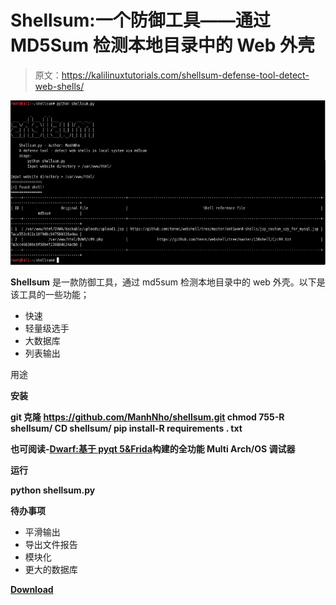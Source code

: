 # Shellsum:一个防御工具——通过 MD5Sum 检测本地目录中的 Web 外壳

> 原文：<https://kalilinuxtutorials.com/shellsum-defense-tool-detect-web-shells/>

[![Shellsum : A Defense Tool – Detect Web Shells In Local Directories Via MD5Sum](img//8665f253a3dfc6e07eeacee44fb1857a.png "Shellsum : A Defense Tool – Detect Web Shells In Local Directories Via MD5Sum")](https://1.bp.blogspot.com/-1YPBszhCcGA/XS_8gdcuBgI/AAAAAAAABZs/uyHbQWlz178E7l8KM3nlv-JHnfPXxToQACLcBGAs/s1600/shellsum.png)

**Shellsum** 是一款防御工具，通过 md5sum 检测本地目录中的 web 外壳。以下是该工具的一些功能；

*   快速
*   轻量级选手
*   大数据库
*   列表输出

用途

**安装**

**git 克隆 https://github.com/ManhNho/shellsum.git
chmod 755-R shellsum/
CD shellsum/
pip install-R requirements . txt**

**也可阅读-[Dwarf:基于 pyqt 5&Frida](https://kalilinuxtutorials.com/dwarf-arch-os-debugger-pyqt5-frida/)构建的全功能 Multi Arch/OS 调试器**

**运行**

**python shellsum.py**

**待办事项**

*   平滑输出
*   导出文件报告
*   模块化
*   更大的数据库

[**Download**](https://github.com/ManhNho/shellsum)